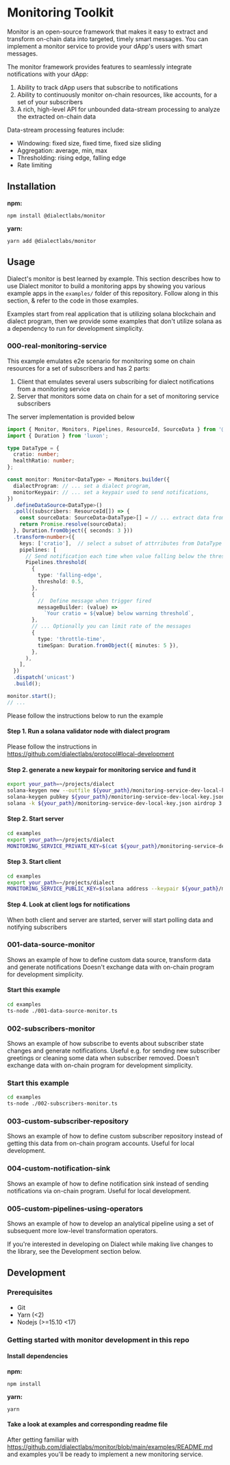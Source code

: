 # Monitoring Toolkit

Monitor is an open-source framework that makes it easy to extract and transform on-chain data into targeted, timely smart messages. You can implement a monitor service to provide your dApp's users with smart messages.

The monitor framework provides features to seamlessly integrate notifications with your dApp:
1. Ability to track dApp users that subscribe to notifications
2. Ability to continuously monitor on-chain resources, like accounts, for a set of your subscribers
3. A rich, high-level API for unbounded data-stream processing to analyze the extracted on-chain data

Data-stream processing features include:
  - Windowing: fixed size, fixed time, fixed size sliding
  - Aggregation: average, min, max
  - Thresholding: rising edge, falling edge
  - Rate limiting

## Installation

**npm:**

```shell
npm install @dialectlabs/monitor
```

**yarn:**

```shell
yarn add @dialectlabs/monitor
```

## Usage

Dialect's monitor is best learned by example. This section describes how to use Dialect monitor to build a monitoring apps by showing you various example apps in the `examples/` folder of this repository. Follow along in this section, & refer to the code in those examples.

Examples start from real application that is utilizing solana blockchain and dialect program, then we provide some examples
that don't utilize solana as a dependency to run for development simplicity.

### 000-real-monitoring-service

This example emulates e2e scenario for monitoring some on chain resources for a set of subscribers and has 2 parts:

1) Client that emulates several users subscribing for dialect notifications from a monitoring service
2) Server that monitors some data on chain for a set of monitoring service subscribers

The server implementation is provided below

```typescript
import { Monitor, Monitors, Pipelines, ResourceId, SourceData } from '@dialectlabs/monitor';
import { Duration } from 'luxon';

type DataType = {
  cratio: number;
  healthRatio: number;
};

const monitor: Monitor<DataType> = Monitors.builder({
  dialectProgram: // ... set a dialect program,
  monitorKeypair: // ... set a keypair used to send notifications,
})
  .defineDataSource<DataType>()
  .poll((subscribers: ResourceId[]) => {
    const sourceData: SourceData<DataType>[] = // ... extract data from chain for set of subscribers
    return Promise.resolve(sourceData);
  }, Duration.fromObject({ seconds: 3 }))
  .transform<number>({
    keys: ['cratio'],  // select a subset of attrributes from DataType
    pipelines: [
      // Send notification each time when value falling below the threshold 
      Pipelines.threshold(
        {
          type: 'falling-edge',
          threshold: 0.5,
        },
        {
          //  Define message when trigger fired
          messageBuilder: (value) =>
            `Your cratio = ${value} below warning threshold`,
        },
        // ... Optionally you can limit rate of the messages
        {
          type: 'throttle-time',
          timeSpan: Duration.fromObject({ minutes: 5 }),
        },
      ),
    ],
  })
  .dispatch('unicast')
  .build();

monitor.start();
// ...
```

Please follow the instructions below to run the example

#### Step 1. Run a solana validator node with dialect program

Please follow the instructions in https://github.com/dialectlabs/protocol#local-development

#### Step 2. generate a new keypair for monitoring service and fund it

```bash
export your_path=~/projects/dialect
solana-keygen new --outfile ${your_path}/monitoring-service-dev-local-key.json
solana-keygen pubkey ${your_path}/monitoring-service-dev-local-key.json > ${your_path}/monitoring-service-dev-local-key.pub
solana -k ${your_path}/monitoring-service-dev-local-key.json airdrop 3
```

#### Step 2. Start server

```bash
cd examples
export your_path=~/projects/dialect
MONITORING_SERVICE_PRIVATE_KEY=$(cat ${your_path}/monitoring-service-dev-local-key.json) ts-node ./000.2-real-monoring-service-server.ts
```

#### Step 3. Start client

```bash
cd examples
export your_path=~/projects/dialect
MONITORING_SERVICE_PUBLIC_KEY=$(solana address --keypair ${your_path}/monitoring-service-dev-local-key.json) ts-node ./000.1-real-monoring-service-client.ts
```

#### Step 4. Look at client logs for notifications

When both client and server are started, server will start polling data and notifying subscribers

### 001-data-source-monitor

Shows an example of how to define custom data source, transform data and generate notifications Doesn't exchange data
with on-chain program for development simplicity.

#### Start this example

```bash
cd examples
ts-node ./001-data-source-monitor.ts
```

### 002-subscribers-monitor

Shows an example of how subscribe to events about subscriber state changes and generate notifications. Useful e.g. for
sending new subscriber greetings or cleaning some data when subscriber removed. Doesn't exchange data with on-chain
program for development simplicity.

### Start this example

```bash
cd examples
ts-node ./002-subscribers-monitor.ts
```

### 003-custom-subscriber-repository

Shows an example of how to define custom subscriber repository instead of getting this data from on-chain program
accounts. Useful for local development.

### 004-custom-notification-sink

Shows an example of how to define notification sink instead of sending notifications via on-chain program. Useful for
local development.

### 005-custom-pipelines-using-operators

Shows an example of how to develop an analytical pipeline using a set of subsequent more low-level transformation
operators.

If you're interested in developing on Dialect while making live changes to the library, see the Development section below.

## Development

### Prerequisites

- Git
- Yarn (<2)
- Nodejs (>=15.10 <17)

### Getting started with monitor development in this repo

#### Install dependencies

**npm:**

```shell
npm install
```

**yarn:**

```shell
yarn
```

#### Take a look at examples and corresponding readme file

After getting familiar with https://github.com/dialectlabs/monitor/blob/main/examples/README.md and examples you'll be ready to implement a new monitoring service.
